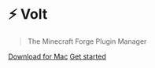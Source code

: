 # ⚡️ Volt
> The Minecraft Forge Plugin Manager

[Download for Mac](https://github.com/Interfiber/volt/releases/download/v1.0/Volt.dmg)
[Get started](/?id=%e2%84%b9%ef%b8%8f-about)